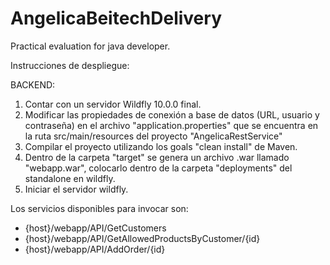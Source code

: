 # AngelicaBeitechDelivery
Practical evaluation for java developer.

Instrucciones de despliegue:

BACKEND:
1. Contar con un servidor Wildfly 10.0.0 final.
2. Modificar las propiedades de conexión a base de datos (URL, usuario y contraseña) en el archivo "application.properties" que se encuentra en la ruta src/main/resources del proyecto "AngelicaRestService"
3. Compilar el proyecto utilizando los goals "clean install" de Maven.
4. Dentro de la carpeta "target" se genera un archivo .war llamado "webapp.war", colocarlo dentro de la carpeta "deployments" del standalone en wildfly.
5. Iniciar el servidor wildfly.

Los servicios disponibles para invocar son:

- {host}/webapp/API/GetCustomers
- {host}/webapp/API/GetAllowedProductsByCustomer/{id}
- {host}/webapp/API/AddOrder/{id}
